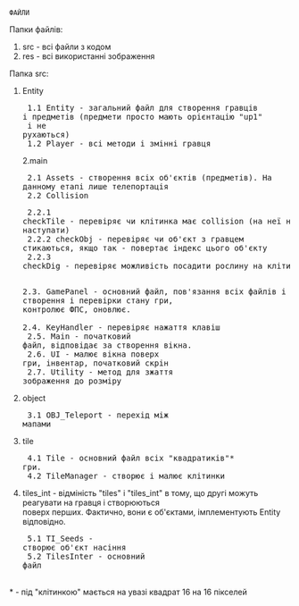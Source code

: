     ФАЙЛИ
Папки файлів:
  1. src - всі файли з кодом
  2. res - всі використанні зображення

Папка src:
  1. Entity<br /><pre>
       1.1 Entity - загальний файл для створення гравців і предметів (предмети просто мають орієнтацію "up1" <br /> і не рухаються)<br />
       1.2 Player - всі методи і змінні гравця<br /></pre>
  2.main<br /><pre>
       2.1 Assets - створення всіх об'єктів (предметів). На данному етапі лише телепортація<br />
       2.2 Collision<br /><pre>
           2.2.1 checkTile - перевіряє чи клітинка має collision (на неї неможна наступати)<br />
           2.2.2 checkObj - перевіряє чи об'єкт з гравцем стикаються, якщо так - повертає індекс цього об'єкту<br />
           2.2.3 checkDig - перевіряє можливість посадити рослину на клітинці<br /></pre>
       2.3. GamePanel - основний файл, пов'язання всіх файлів і об'єктів, створення і перевірки стану гри, <br />контролює ФПС, оновлює.<br />
       2.4. KeyHandler - перевіряє нажаття клавіш<br />
       2.5. Main - початковий файл, відповідає за створення вікна.<br />
       2.6. UI - малює вікна поверх гри, інвентар, початковий скрін<br />
       2.7. Utility - метод для зжаття зображення до розміру<br /></pre>
  3. object<br /><pre>
       3.1 OBJ_Teleport - перехід між мапами<br /></pre>
  4. tile<br /><pre>
       4.1 Tile - основний файл всіх "квадратиків"* гри.<br />
       4.2 TileManager - створює і малює клітинки<br /></pre>
  5. tiles_int - відміність "tiles" і "tiles_int" в тому, що другі можуть реагувати на гравця і створюються <br />поверх перших. Фактично, вони є об'єктами, імплементують Entity відповідно.<br /><pre>
       5.1 TI_Seeds - створює об'єкт насіння<br />
       5.2 TilesInter - основний файл<br /></pre>
<br />
* - під "клітинкою" мається на увазі квадрат 16 на 16 пікселей<br />
